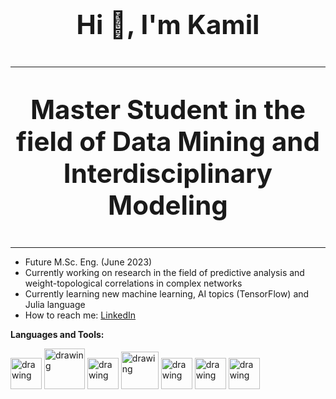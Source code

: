 <p align = "center" style="font-size:300%;"><b>Hi 👋, I'm Kamil</b></p>

---
<p align = "center" style="font-size:300%;"><b>Master Student in the field of Data Mining and Interdisciplinary Modeling</b></p>

---

- Future M.Sc. Eng. (June 2023)
- Currently working on research in the field of predictive analysis and weight-topological correlations in complex networks
- Currently learning new machine learning, AI topics (TensorFlow) and Julia language
- How to reach me: [LinkedIn](https://www.linkedin.com/in/kamil-orzechowski-75789225b/)


<b>Languages and Tools:</b>


<img src="https://user-images.githubusercontent.com/62968263/215621257-7df61ba8-615c-416d-b0ea-700d88cdd932.svg" alt="drawing" width="50"/> <img src="https://user-images.githubusercontent.com/62968263/215622224-c4542677-cc79-4145-bc9f-d399be5dfb3d.png" alt="drawing" width="65"/> <img src="https://user-images.githubusercontent.com/62968263/215622478-93cae3bd-5b50-4b53-8e1d-587ed5c56704.svg" alt="drawing" width="50"/> <img src="https://user-images.githubusercontent.com/62968263/215621448-8562646a-a7b6-463b-b443-1d44144598db.png" alt="drawing" width="60"/> <img src="https://user-images.githubusercontent.com/62968263/215622413-e7e5dc1c-6ab8-435c-982d-82b4b07def84.svg" alt="drawing" width="50"/> <img src="https://user-images.githubusercontent.com/62968263/215621909-59946c28-3ccf-40e9-8236-7d28f7b2c601.png" alt="drawing" width="50"/> <img src="https://user-images.githubusercontent.com/62968263/215622522-986cbca0-a4c9-4539-bd10-a2213345a87a.svg" alt="drawing" width="50"/>
